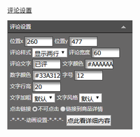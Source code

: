 [评论设置](/wang-dian-xiu-zu-jian-shuo-ming/shang-pin-lie-biao/ping-lun-she-zhi.md)

![](/assets/p1o3rt.png)


